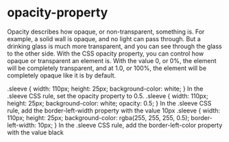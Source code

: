# opacity-property
Opacity describes how opaque, or non-transparent, something is. For example, a solid wall is opaque, and no light can pass through. But a drinking glass is much more transparent, and you can see through the glass to the other side.  With the CSS opacity property, you can control how opaque or transparent an element is. With the value 0, or 0%, the element will be completely transparent, and at 1.0, or 100%, the element will be completely opaque like it is by default.

.sleeve {
  width: 110px;
  height: 25px;
  background-color: white;
}
In the .sleeve CSS rule, set the opacity property to 0.5.
.sleeve {
  width: 110px;
  height: 25px;
  background-color: white;
  opacity: 0.5;
}
In the .sleeve CSS rule, add the border-left-width property with the value 10px
.sleeve {
  width: 110px;
  height: 25px;
  background-color: rgba(255, 255, 255, 0.5);
  border-left-width: 10px;
}
In the .sleeve CSS rule, add the border-left-color property with the value black
